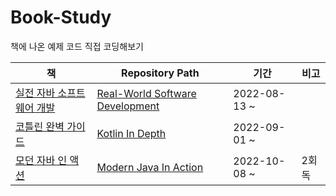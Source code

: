 # Book-Study
책에 나온 예제 코드 직접 코딩해보기

|책|Repository Path|기간|비고|
|---|---|---|---|
|[실전 자바 소프트웨어 개발](https://www.aladin.co.kr/shop/wproduct.aspx?ItemId=242651862)|[Real-World Software Development](https://github.com/profoundsea25/Book-Study/tree/main/Real-World%20Software%20Development)|2022-08-13 ~||
|[코틀린 완벽 가이드](https://www.aladin.co.kr/shop/wproduct.aspx?ItemId=291523200)|[Kotlin In Depth](https://github.com/profoundsea25/Book-Study/tree/main/Kotlin%20In%20Depth)|2022-09-01 ~||
|[모던 자바 인 액션](https://www.aladin.co.kr/shop/wproduct.aspx?ItemId=207105956)|[Modern Java In Action](https://github.com/profoundsea25/Book-Study/tree/main/Modern%20Java%20In%20Action)|2022-10-08 ~|2회독|
